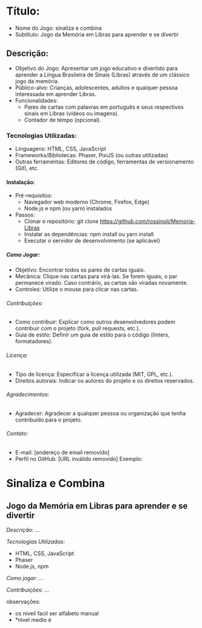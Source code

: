 # Título: 
 * Nome do Jogo: sinaliza e combina
 * Subtítulo: Jogo da Memória em Libras para aprender e se divertir
## Descrição:
 * Objetivo do Jogo: Apresentar um jogo educativo e divertido para aprender a Língua Brasileira de Sinais (Libras) através de um clássico jogo da memória.
 * Público-alvo: Crianças, adolescentes, adultos e qualquer pessoa interessada em aprender Libras.
 * Funcionalidades:
   * Pares de cartas com palavras em português e seus respectivos sinais em Libras (vídeos ou imagens).
   * Contador de tempo (opcional).
### Tecnologias Utilizadas:
 * Linguagens: HTML, CSS, JavaScript
 * Frameworks/Bibliotecas: Phaser, PixiJS (ou outras utilizadas)
 * Outras ferramentas: Editores de código, ferramentas de versionamento (Git), etc.
#### Instalação:
 * Pré-requisitos:
   * Navegador web moderno (Chrome, Firefox, Edge)
   * Node.js e npm (ou yarn) instalados
 * Passos:
   * Clonar o repositório: git clone https://github.com/rossinoli/Memoria-Libras
   * Instalar as dependências: npm install ou yarn install
   * Executar o servidor de desenvolvimento (se aplicável)
##### Como Jogar:
 * Objetivo: Encontrar todos os pares de cartas iguais.
 * Mecânica: Clique nas cartas para virá-las. Se forem iguais, o par permanece virado. Caso contrário, as cartas são viradas novamente.
 * Controles: Utilize o mouse para clicar nas cartas.
###### Contribuições:
 * Como contribuir: Explicar como outros desenvolvedores podem contribuir com o projeto (fork, pull requests, etc.).
 * Guia de estilo: Definir um guia de estilo para o código (linters, formatadores).
###### Licença:
 * Tipo de licença: Especificar a licença utilizada (MIT, GPL, etc.).
 * Direitos autorais: Indicar os autores do projeto e os direitos reservados.
###### Agradecimentos:
 * Agradecer: Agradecer a qualquer pessoa ou organização que tenha contribuído para o projeto.
###### Contato:
 * E-mail: [endereço de email removido]
 * Perfil no GitHub: [URL inválido removido]
Exemplo:
# Sinaliza e Combina

## Jogo da Memória em Libras para aprender e se divertir

*Descrição:*
...

*Tecnologias Utilizadas:*
* HTML, CSS, JavaScript
* Phaser
* Node.js, npm


*Como jogar:*
...

*Contribuições:*
...

observações:
* os niveil facil ser alfabeto manual
* *nivel medio é 
